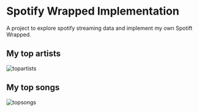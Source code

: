 # Spotify Wrapped Implementation 



A project to explore spotify streaming data and implement my own Spotift Wrapped.

## My top artists 
![topartists](https://github.com/iansnyder333/Spotify_Wrapped/assets/58576523/95cba528-c7cc-4ac5-8777-4ded31d38505)


## My top songs
![topsongs](https://github.com/iansnyder333/Spotify_Wrapped/assets/58576523/f168b4a5-f74d-4071-81b5-78c6994187b6)
